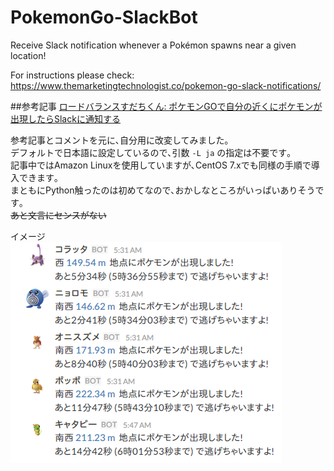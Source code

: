 # PokemonGo-SlackBot
Receive Slack notification whenever a Pokémon spawns near a given location!

For instructions please check:
https://www.themarketingtechnologist.co/pokemon-go-slack-notifications/  

##参考記事
[ロードバランスすだちくん: ポケモンGOで自分の近くにポケモンが出現したらSlackに通知する](https://blog.animereview.jp/pokemon-go-to-slack/)  

参考記事とコメントを元に､自分用に改変してみました｡  
デフォルトで日本語に設定しているので､引数 `-L ja` の指定は不要です｡  
記事中ではAmazon Linuxを使用していますが､CentOS 7.xでも同様の手順で導入できます｡  
まともにPython触ったのは初めてなので､おかしなところがいっぱいありそうです｡  
~~あと文言にセンスがない~~  
  
イメージ  
![pokeslack_image](https://github.com/KeisukeKudo/ImageStorage/blob/master/pokeslac_image.png)
